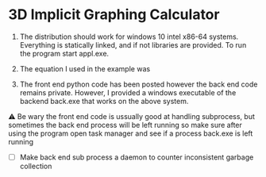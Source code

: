 # 3D Implicit Graphing Calculator

1. The distribution should work for windows 10 intel x86-64 systems. Everything is statically linked, and if not libraries are provided. To run the program start appl.exe.

2. The equation I used in the example was

3. The front end python code has been posted however the back end code remains private. However, I provided a windows executable of the backend back.exe that works on the above system.

:warning: Be wary the front end code is ussually good at handling subprocess, but sometimes the back end process will be left running so make sure after using the program open task manager and see if a process back.exe is left running
- [ ] Make back end sub process a daemon to counter inconsistent garbage collection
